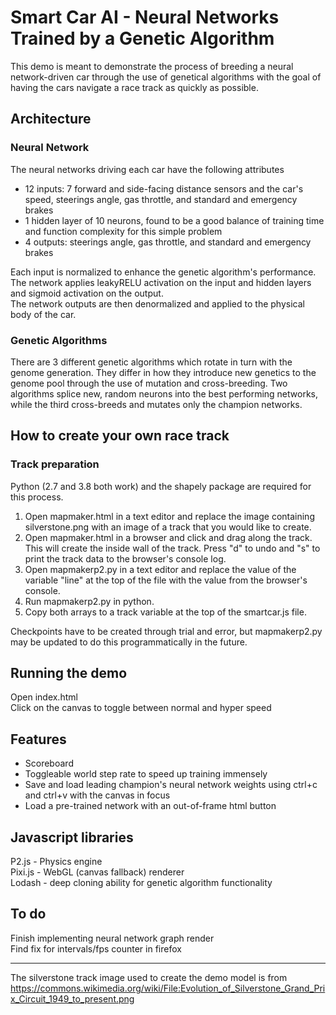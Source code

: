 # Smart Car AI - Neural Networks Trained by a Genetic Algorithm
This demo is meant to demonstrate the process of breeding a neural network-driven car through the use of genetical algorithms with the goal of having the cars navigate a race track as quickly as possible.


## Architecture
### Neural Network
The neural networks driving each car have the following attributes
- 12 inputs: 7 forward and side-facing distance sensors and the car's speed, steerings angle, gas throttle, and standard and emergency brakes
- 1 hidden layer of 10 neurons, found to be a good balance of training time and function complexity for this simple problem
- 4 outputs: steerings angle, gas throttle, and standard and emergency brakes

Each input is normalized to enhance the genetic algorithm's performance.\
The network applies leakyRELU activation on the input and hidden layers and sigmoid activation on the output.\
The network outputs are then denormalized and applied to the physical body of the car.


### Genetic Algorithms
There are 3 different genetic algorithms which rotate in turn with the genome generation. They differ in how they introduce new genetics to the genome pool through the use of mutation and cross-breeding. Two algorithms splice new, random neurons into the best performing networks, while the third cross-breeds and mutates only the champion networks.


## How to create your own race track
### Track preparation
Python (2.7 and 3.8 both work) and the shapely package are required for this process.
1. Open mapmaker.html in a text editor and replace the image containing silverstone.png with an image of a track that you would like to create.
2. Open mapmaker.html in a browser and click and drag along the track.  This will create the inside wall of the track.  Press "d" to undo and "s" to print the track data to the browser's console log.
3. Open mapmakerp2.py in a text editor and replace the value of the variable "line" at the top of the file with the value from the browser's console.
4. Run mapmakerp2.py in python.
5. Copy both arrays to a track variable at the top of the smartcar.js file.

Checkpoints have to be created through trial and error, but mapmakerp2.py may be updated to do this programmatically in the future.


## Running the demo
Open index.html\
Click on the canvas to toggle between normal and hyper speed


## Features
- Scoreboard
- Toggleable world step rate to speed up training immensely
- Save and load leading champion's neural network weights using ctrl+c and ctrl+v with the canvas in focus
- Load a pre-trained network with an out-of-frame html button


## Javascript libraries
P2.js - Physics engine\
Pixi.js - WebGL (canvas fallback) renderer\
Lodash - deep cloning ability for genetic algorithm functionality


## To do
Finish implementing neural network graph render\
Find fix for intervals/fps counter in firefox

---

The silverstone track image used to create the demo model is from https://commons.wikimedia.org/wiki/File:Evolution_of_Silverstone_Grand_Prix_Circuit_1949_to_present.png